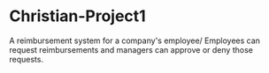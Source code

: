# Christian-Project1
A reimbursement system for a company's employee/ Employees can request reimbursements and managers can approve or deny those requests.
